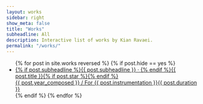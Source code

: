 ```yaml
---
layout: works
sidebar: right
show_meta: false
title: "Works"
subheadline: All
description: Interactive list of works by Kian Ravaei.
permalink: "/works/"
---
```

<ul class="side-nav">
    {% for post in site.works reversed %}
    {% if post.hide == yes %}
    <li><a class="new" href="{{ site.url }}{{ site.baseurl }}{{ post.url }}">{% if post.subheadline %}{{ post.subheadline }} &middot; {% endif %}<span class="works-list-titles">{{ post.title }}{% if post.star %}<i style="float: right; font-size: 75%" class="fa fa-star"></i>{% endif %}</span><br><span class="works-list-descriptions">{{ post.year_composed }} / For {{ post.instrumentation }}</span><span class="works-list-duration">{{ post.duration }}</span></a></li>
    {% endif %}
{% endfor %}
</ul>

<!-- headphone icon if it has a recording -->
<!-- {% if post.youtube or post.soundcloud %}<span class="recording-available"><i class="fa fa-headphones"></i>&nbsp;</span>{% endif %} -->